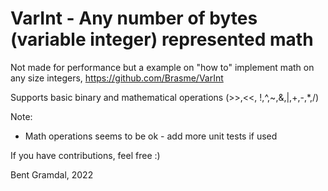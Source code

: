 # VarInt - Any number of bytes (variable integer) represented math

Not made for performance but a example on "how to" implement math on any size integers, https://github.com/Brasme/VarInt

Supports basic binary and mathematical operations (>>,<<, !,^,~,&,|,+,-,*,/)


Note: 
- Math operations seems to be ok - add more unit tests if used

If you have contributions, feel free :)

Bent Gramdal, 2022
